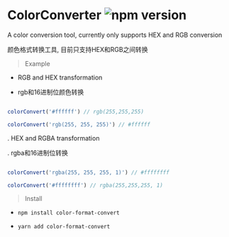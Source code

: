 # ColorConverter ![npm version](https://badge.fury.io/js/color-format-convert.svg)
A color conversion tool, currently only supports HEX and RGB conversion

颜色格式转换工具, 目前只支持HEX和RGB之间转换

  > Example

  - RGB and HEX transformation
 
  - rgb和16进制位颜色转换
  ```javascript

  colorConvert('#ffffff') // rgb(255,255,255)

  colorConvert('rgb(255, 255, 255)') // #ffffff

  ```

  . HEX and RGBA transformation
 
  . rgba和16进制位转换

  ```javascript

  colorConvert('rgba(255, 255, 255, 1)') // #ffffffff

  colorConvert('#ffffffff') // rgba(255,255,255, 1)

  ```
  > Install

  - `npm install color-format-convert`
  
  - `yarn add color-format-convert`
